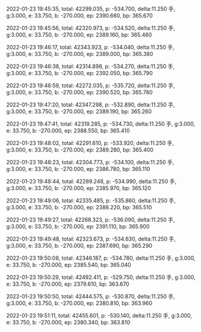 2022-01-23 19:45:35, total: 42299.035, p: -534.700, delta:11.250 手, g:3.000, e: 33.750, b: -270.000, ep: 2390.660, bp: 365.670

2022-01-23 19:45:56, total: 42320.973, p: -534.520, delta:11.250 手, g:3.000, e: 33.750, b: -270.000, ep: 2389.160, bp: 365.460

2022-01-23 19:46:17, total: 42343.923, p: -534.040, delta:11.250 手, g:3.000, e: 33.750, b: -270.000, ep: 2389.000, bp: 365.380

2022-01-23 19:46:38, total: 42314.898, p: -534.270, delta:11.250 手, g:3.000, e: 33.750, b: -270.000, ep: 2392.050, bp: 365.790

2022-01-23 19:46:59, total: 42272.035, p: -535.720, delta:11.250 手, g:3.000, e: 33.750, b: -270.000, ep: 2390.520, bp: 365.780

2022-01-23 19:47:20, total: 42347.298, p: -532.890, delta:11.250 手, g:3.000, e: 33.750, b: -270.000, ep: 2389.190, bp: 365.260

2022-01-23 19:47:41, total: 42319.285, p: -534.730, delta:11.250 手, g:3.000, e: 33.750, b: -270.000, ep: 2388.550, bp: 365.410

2022-01-23 19:48:02, total: 42291.610, p: -533.920, delta:11.250 手, g:3.000, e: 33.750, b: -270.000, ep: 2389.280, bp: 365.400

2022-01-23 19:48:23, total: 42304.773, p: -534.100, delta:11.250 手, g:3.000, e: 33.750, b: -270.000, ep: 2386.780, bp: 365.110

2022-01-23 19:48:44, total: 42289.248, p: -534.990, delta:11.250 手, g:3.000, e: 33.750, b: -270.000, ep: 2385.970, bp: 365.120

2022-01-23 19:49:06, total: 42335.485, p: -535.860, delta:11.250 手, g:3.000, e: 33.750, b: -270.000, ep: 2388.220, bp: 365.510

2022-01-23 19:49:27, total: 42268.323, p: -536.090, delta:11.250 手, g:3.000, e: 33.750, b: -270.000, ep: 2391.110, bp: 365.900

2022-01-23 19:49:48, total: 42323.673, p: -534.630, delta:11.250 手, g:3.000, e: 33.750, b: -270.000, ep: 2387.690, bp: 365.290

2022-01-23 19:50:08, total: 42346.187, p: -534.780, delta:11.250 手, g:3.000, e: 33.750, b: -270.000, ep: 2385.540, bp: 365.040

2022-01-23 19:50:29, total: 42492.411, p: -529.750, delta:11.250 手, g:3.000, e: 33.750, b: -270.000, ep: 2379.610, bp: 363.670

2022-01-23 19:50:50, total: 42444.575, p: -530.870, delta:11.250 手, g:3.000, e: 33.750, b: -270.000, ep: 2380.810, bp: 363.960

2022-01-23 19:51:11, total: 42455.601, p: -530.140, delta:11.250 手, g:3.000, e: 33.750, b: -270.000, ep: 2380.340, bp: 363.810